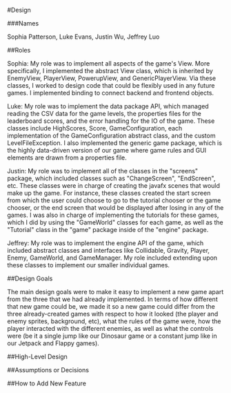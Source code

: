 #Design

###Names

Sophia Patterson, Luke Evans, Justin Wu, Jeffrey Luo

##Roles

Sophia: My role was to implement all aspects of the game's View. More specifically, I implemented the abstract View class, which is inherited by EnemyView, PlayerView, PowerupView, and GenericPlayerView. Via these classes, I worked to design code that could be flexibly used in any future games. I implemented binding to connect backend and frontend objects.

Luke: My role was to implement the data package API, which managed reading the CSV data for the game levels, the properties files for the leaderboard scores, and the error handling for the IO of the game. These classes include HighScores, Score, GameConfiguration, each implementation of the GameConfiguration abstract class, and the custom LevelFileException. I also implemented the generic game package, which is the highly data-driven version of our game where game rules and GUI elements are drawn from a properties file.

Justin: My role was to implement all of the classes in the "screens" package, which included classes such as "ChangeScreen", "EndScreen", etc. These classes were in charge of creating the javafx scenes that would make up the game. For instance, these classes created the start screen from which the user could choose to go to the tutorial chooser or the game chooser, or the end screen that would be displayed after losing in any of the games. I was also in charge of implementing the tutorials for these games, which I did by using the "GameWorld" classes for each game, as well as the "Tutorial" class in the "game" package inside of the "engine" package. 

Jeffrey: My role was to implement the engine API of the game, which included abstract classes and interfaces like Collidable,
Gravity, Player, Enemy, GameWorld, and GameManager. My role included extending upon these classes to implement our smaller
individual games. 

##Design Goals

The main design goals were to make it easy to implement a new game apart from the three that we had already implemented. In terms of how different that new game could be, we made it so a new game could differ from the three already-created games with respect to how it looked (the player and enemy sprites, background, etc), what the rules of the game were, how the player interacted with the different enemies, as well as what the controls were (be it a single jump like our Dinosaur game or a constant jump like in our Jetpack and Flappy games). 

##High-Level Design

##Assumptions or Decisions

##How to Add New Feature
